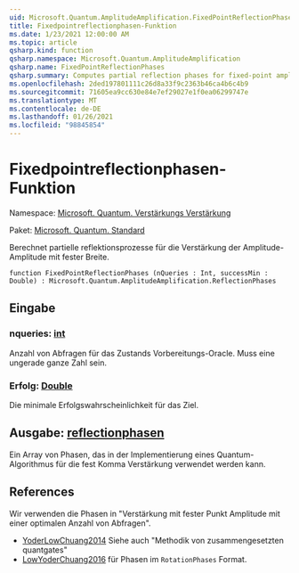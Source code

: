 ```yaml
---
uid: Microsoft.Quantum.AmplitudeAmplification.FixedPointReflectionPhases
title: Fixedpointreflectionphasen-Funktion
ms.date: 1/23/2021 12:00:00 AM
ms.topic: article
qsharp.kind: function
qsharp.namespace: Microsoft.Quantum.AmplitudeAmplification
qsharp.name: FixedPointReflectionPhases
qsharp.summary: Computes partial reflection phases for fixed-point amplitude amplification.
ms.openlocfilehash: 2ded197801111c26d8a33f9c2363b46ca4b6c4b9
ms.sourcegitcommit: 71605ea9cc630e84e7ef29027e1f0ea06299747e
ms.translationtype: MT
ms.contentlocale: de-DE
ms.lasthandoff: 01/26/2021
ms.locfileid: "98845854"
---
```

# <a name="fixedpointreflectionphases-function"></a>Fixedpointreflectionphasen-Funktion

Namespace: [Microsoft. Quantum. Verstärkungs Verstärkung](xref:Microsoft.Quantum.AmplitudeAmplification)

Paket: [Microsoft. Quantum. Standard](https://nuget.org/packages/Microsoft.Quantum.Standard)


Berechnet partielle reflektionsprozesse für die Verstärkung der Amplitude-Amplitude mit fester Breite.

```qsharp
function FixedPointReflectionPhases (nQueries : Int, successMin : Double) : Microsoft.Quantum.AmplitudeAmplification.ReflectionPhases
```


## <a name="input"></a>Eingabe

### <a name="nqueries--int"></a>nqueries: [int](xref:microsoft.quantum.lang-ref.int)

Anzahl von Abfragen für das Zustands Vorbereitungs-Oracle. Muss eine ungerade ganze Zahl sein.


### <a name="successmin--double"></a>Erfolg: [Double](xref:microsoft.quantum.lang-ref.double)

Die minimale Erfolgswahrscheinlichkeit für das Ziel.



## <a name="output--reflectionphases"></a>Ausgabe: [reflectionphasen](xref:Microsoft.Quantum.AmplitudeAmplification.ReflectionPhases)

Ein Array von Phasen, das in der Implementierung eines Quantum-Algorithmus für die fest Komma Verstärkung verwendet werden kann.

## <a name="references"></a>References

Wir verwenden die Phasen in "Verstärkung mit fester Punkt Amplitude mit einer optimalen Anzahl von Abfragen".

- [YoderLowChuang2014](https://arxiv.org/abs/1409.3305) Siehe auch "Methodik von zusammengesetzten quantgates"
- [LowYoderChuang2016](https://arxiv.org/abs/1603.03996) für Phasen im `RotationPhases` Format.